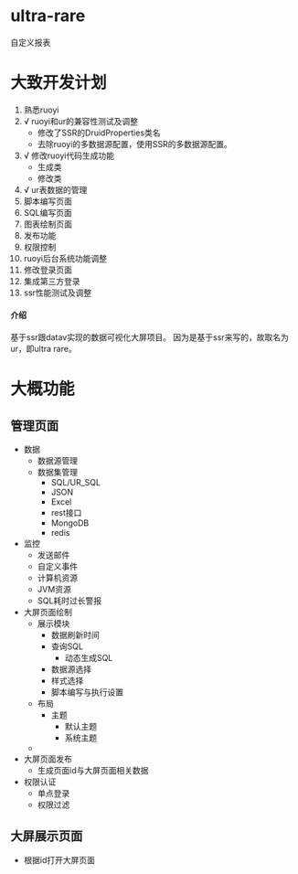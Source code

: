 # ultra-rare
自定义报表

# 大致开发计划
1. 熟悉ruoyi
2. √ ruoyi和ur的兼容性测试及调整
    * 修改了SSR的DruidProperties类名
    * 去除ruoyi的多数据源配置，使用SSR的多数据源配置。
3. √ 修改ruoyi代码生成功能
    * 生成类
    * 修改类
4. √ ur表数据的管理
5. 脚本编写页面
6. SQL编写页面
7. 图表绘制页面
8. 发布功能
9. 权限控制
10. ruoyi后台系统功能调整
11. 修改登录页面
12. 集成第三方登录
13. ssr性能测试及调整


#### 介绍
基于ssr跟datav实现的数据可视化大屏项目。
因为是基于ssr来写的，故取名为ur，即ultra rare。



# 大概功能

## 管理页面
* 数据
    * 数据源管理
    * 数据集管理
        * SQL/UR_SQL
        * JSON
        * Excel
        * rest接口
        * MongoDB
        * redis
* 监控
    * 发送邮件
    * 自定义事件
    * 计算机资源
    * JVM资源
    * SQL耗时过长警报        
* 大屏页面绘制
    * 展示模块
        * 数据刷新时间
        * 查询SQL
            * 动态生成SQL
        * 数据源选择
        * 样式选择 
        * 脚本编写与执行设置
    * 布局
        * 主题
            * 默认主题
            * 系统主题
    * 
* 大屏页面发布
    * 生成页面id与大屏页面相关数据
* 权限认证
    * 单点登录
    * 权限过滤    
## 大屏展示页面
* 根据id打开大屏页面